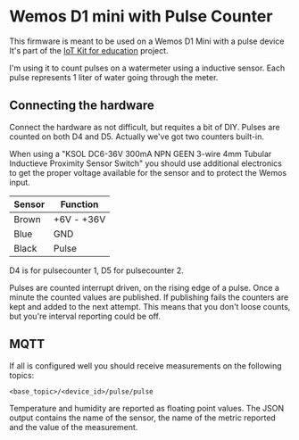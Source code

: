 # Wemos D1 mini with Pulse Counter

This firmware is meant to be used on a Wemos D1 Mini with a pulse device It's part of the [IoT Kit for education](https://www.iot-kit.nl) project.

I'm using it to count pulses on a watermeter using a inductive sensor. Each pulse represents 1 liter of water going through the meter.


## Connecting the hardware
Connect the hardware as not difficult, but requites a bit of DIY.
Pulses are counted on both D4 and D5. Actually we've got two counters built-in.

When using a "KSOL DC6-36V 300mA NPN GEEN 3-wire 4mm Tubular Inductieve Proximity Sensor Switch" you should use additional electronics to get the proper voltage available for the sensor and to protect the Wemos input.


| Sensor |  Function |
| --- | ---|
| Brown |+6V - +36V |
| Blue | GND |
| Black | Pulse |

D4 is for pulsecounter 1, D5 for pulsecounter 2.

Pulses are counted interrupt driven, on the rising edge of a pulse.
Once a minute the counted values are published. If publishing fails the counters are kept
and added to the next attempt.
This means that you don't loose counts, but you're interval reporting could be off.

## MQTT
If all is configured well you should receive measurements on the following topics:

```
<base_topic>/<device_id>/pulse/pulse
```

Temperature and humidity are reported as floating point values.
The JSON output contains the name of the sensor, the name of the metric reported and the value of the measurement.
